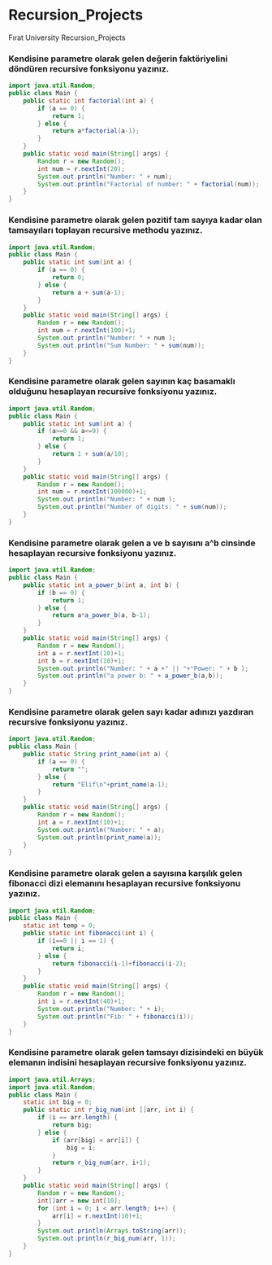 # Recursion_Projects
Fırat University Recursion_Projects

### Kendisine parametre olarak gelen değerin faktöriyelini döndüren recursive fonksiyonu yazınız.
```java
import java.util.Random;
public class Main {
    public static int factorial(int a) {
        if (a == 0) {
            return 1;
        } else {
            return a*factorial(a-1);
        }        
    }
    public static void main(String[] args) {
        Random r = new Random();
        int num = r.nextInt(20);
        System.out.println("Number: " + num);
        System.out.println("Factorial of number: " + factorial(num));
    }
}
```
### Kendisine parametre olarak gelen pozitif tam sayıya kadar olan tamsayıları toplayan recursive methodu yazınız.
```java
import java.util.Random;
public class Main {
    public static int sum(int a) {
        if (a == 0) {
            return 0;
        } else {
            return a + sum(a-1);
        }
    }
    public static void main(String[] args) {
        Random r = new Random();
        int num = r.nextInt(100)+1;
        System.out.println("Number: " + num );
        System.out.println("Sum Number: " + sum(num));
    }
}
```
### Kendisine parametre olarak gelen sayının kaç basamaklı olduğunu hesaplayan recursive fonksiyonu yazınız.
```java
import java.util.Random;
public class Main {
    public static int sum(int a) {
        if (a>=0 && a<=9) {
            return 1;
        } else {
            return 1 + sum(a/10);
        }
    }
    public static void main(String[] args) {
        Random r = new Random();
        int num = r.nextInt(100000)+1;
        System.out.println("Number: " + num );
        System.out.println("Number of digits: " + sum(num));
    }
}
```
### Kendisine parametre olarak gelen a ve b sayısını a^b cinsinde hesaplayan recursive fonksiyonu yazınız.
```java
import java.util.Random;
public class Main {
    public static int a_power_b(int a, int b) {
        if (b == 0) {
            return 1;
        } else {
            return a*a_power_b(a, b-1);
        }
    }
    public static void main(String[] args) {
        Random r = new Random();
        int a = r.nextInt(10)+1;
        int b = r.nextInt(10)+1;
        System.out.println("Number: " + a +" || "+"Power: " + b );
        System.out.println("a power b: " + a_power_b(a,b));
    }
}
```
### Kendisine parametre olarak gelen sayı kadar adınızı yazdıran recursive fonksiyonu yazınız.
```java
import java.util.Random;
public class Main {
    public static String print_name(int a) {
        if (a == 0) {
            return "";
        } else {
            return "Elif\n"+print_name(a-1);
        }
    }
    public static void main(String[] args) {
        Random r = new Random();
        int a = r.nextInt(10)+1;
        System.out.println("Number: " + a);
        System.out.println(print_name(a));
    }
}
```
### Kendisine parametre olarak gelen a sayısına karşılık gelen fibonacci dizi elemanını hesaplayan recursive fonksiyonu yazınız.
```java
import java.util.Random;
public class Main {
    static int temp = 0;
    public static int fibonacci(int i) {
        if (i==0 || i == 1) {
            return i;
        } else {
            return fibonacci(i-1)+fibonacci(i-2);
        }
    }
    public static void main(String[] args) {
        Random r = new Random();
        int i = r.nextInt(40)+1;
        System.out.println("Number: " + i);
        System.out.println("Fib: " + fibonacci(i));
    }
}
```
### Kendisine parametre olarak gelen tamsayı dizisindeki en büyük elemanın indisini hesaplayan recursive fonksiyonu yazınız.
```java
import java.util.Arrays;
import java.util.Random;
public class Main {
    static int big = 0;
    public static int r_big_num(int []arr, int i) {
        if (i == arr.length) {
            return big;
        } else {
            if (arr[big] < arr[i]) {
                big = i;
            }
            return r_big_num(arr, i+1);
        }
    }
    public static void main(String[] args) {
        Random r = new Random();
        int[]arr = new int[10];
        for (int i = 0; i < arr.length; i++) {
            arr[i] = r.nextInt(10)+1;
        }
        System.out.println(Arrays.toString(arr));
        System.out.println(r_big_num(arr, 1));
    }
}
``` 
